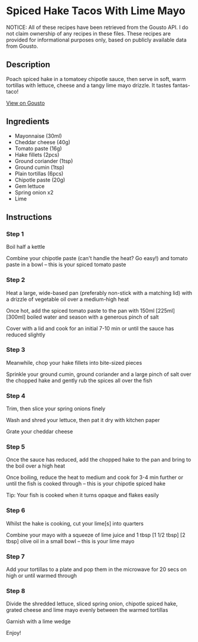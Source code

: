 # Spiced Hake Tacos With Lime Mayo

NOTICE: All of these recipes have been retrieved from the Gousto API. I do not claim ownership of any recipes in these files. These recipes are provided for informational purposes only, based on publicly available data from Gousto.

## Description

Poach spiced hake in a tomatoey chipotle sauce, then serve in soft, warm tortillas with lettuce, cheese and a tangy lime mayo drizzle. It tastes fantas-taco! 

[View on Gousto](https://www.gousto.co.uk/recipes/cookbook/spiced-hake-tacos-with-lime-mayo)

## Ingredients

- Mayonnaise (30ml)
- Cheddar cheese (40g)
- Tomato paste (16g)
- Hake fillets (2pcs)
- Ground coriander (1tsp)
- Ground cumin (1tsp)
- Plain tortillas (6pcs)
- Chipotle paste (20g)
- Gem lettuce
- Spring onion x2
- Lime

## Instructions


### Step 1

Boil half a kettle

Combine your chipotle paste (can't handle the heat? Go easy!) and tomato paste in a bowl – this is your spiced tomato paste


### Step 2

Heat a large, wide-based pan (preferably non-stick with a matching lid) with a drizzle of vegetable oil over a medium-high heat

Once hot, add the spiced tomato paste to the pan with 150ml <span class="text-purple">[225ml]</span><span class="text-danger">[300ml] </span>boiled water and season with a generous pinch of salt

Cover with a lid and cook for an initial 7-10 min or until the sauce has reduced slightly


### Step 3

Meanwhile, chop your hake fillets into bite-sized pieces

Sprinkle your ground cumin, ground coriander and a large pinch of salt over the chopped hake and gently rub the spices all over the fish


### Step 4

Trim, then slice your spring onions finely

Wash and shred your lettuce, then pat it dry with kitchen paper

Grate your cheddar cheese


### Step 5

Once the sauce has reduced, add the chopped hake to the pan and bring to the boil over a high heat

Once boiling, reduce the heat to medium and cook for 3-4 min further or until the fish is cooked through – this is your chipotle spiced hake

Tip: Your fish is cooked when it turns opaque and flakes easily


### Step 6

Whilst the hake is cooking, cut your lime[s] into quarters

Combine your mayo with a squeeze of lime juice and 1 tbsp <span class="text-purple">[1 1/2 tbsp]</span><span class="text-danger"> [2 tbsp] </span>olive oil in a small bowl – this is your lime mayo


### Step 7

Add your tortillas to a plate and pop them in the microwave for 20 secs on high or until warmed through

### Step 8

Divide the shredded lettuce, sliced spring onion, chipotle spiced hake, grated cheese and lime mayo evenly between the warmed tortillas

Garnish with a lime wedge

Enjoy!


